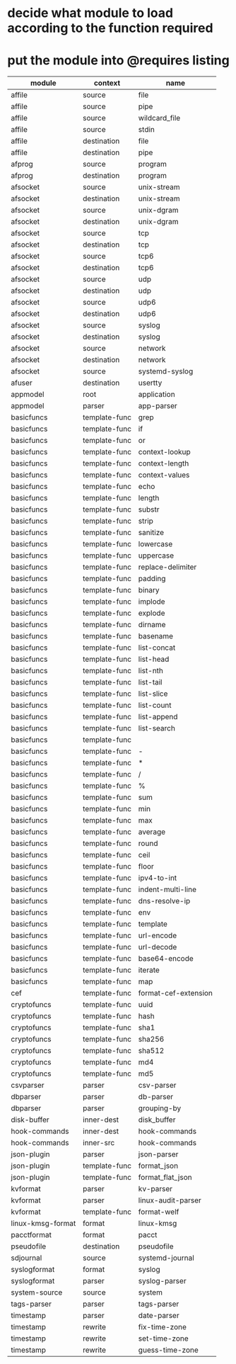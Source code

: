 # decide what module to load according to the function required
# put the module into @requires <module> listing
|module|context|name|
|----|----|----|
|affile|source|file|
|affile|source|pipe|
|affile|source|wildcard_file|
|affile|source|stdin|
|affile|destination|file|
|affile|destination|pipe|
|afprog|source|program|
|afprog|destination|program|
|afsocket|source|unix-stream|
|afsocket|destination|unix-stream|
|afsocket|source|unix-dgram|
|afsocket|destination|unix-dgram|
|afsocket|source|tcp|
|afsocket|destination|tcp|
|afsocket|source|tcp6|
|afsocket|destination|tcp6|
|afsocket|source|udp|
|afsocket|destination|udp|
|afsocket|source|udp6|
|afsocket|destination|udp6|
|afsocket|source|syslog|_
|afsocket|destination|syslog|
|afsocket|source|network|
|afsocket|destination|network|
|afsocket|source|systemd-syslog|
|afuser|destination|usertty|
|appmodel|root|application|
|appmodel|parser|app-parser|
|basicfuncs|template-func|grep|
|basicfuncs|template-func|if|
|basicfuncs|template-func|or|
|basicfuncs|template-func|context-lookup|
|basicfuncs|template-func|context-length|
|basicfuncs|template-func|context-values|
|basicfuncs|template-func|echo|
|basicfuncs|template-func|length|
|basicfuncs|template-func|substr|
|basicfuncs|template-func|strip|
|basicfuncs|template-func|sanitize|
|basicfuncs|template-func|lowercase|
|basicfuncs|template-func|uppercase|
|basicfuncs|template-func|replace-delimiter|
|basicfuncs|template-func|padding|
|basicfuncs|template-func|binary|
|basicfuncs|template-func|implode|
|basicfuncs|template-func|explode|
|basicfuncs|template-func|dirname|
|basicfuncs|template-func|basename|
|basicfuncs|template-func|list-concat|
|basicfuncs|template-func|list-head|
|basicfuncs|template-func|list-nth|
|basicfuncs|template-func|list-tail|
|basicfuncs|template-func|list-slice|
|basicfuncs|template-func|list-count|
|basicfuncs|template-func|list-append|
|basicfuncs|template-func|list-search|
|basicfuncs|template-func||
|basicfuncs|template-func|-|
|basicfuncs|template-func|*|
|basicfuncs|template-func|/|
|basicfuncs|template-func|%|
|basicfuncs|template-func|sum|
|basicfuncs|template-func|min|
|basicfuncs|template-func|max|
|basicfuncs|template-func|average|
|basicfuncs|template-func|round|
|basicfuncs|template-func|ceil|
|basicfuncs|template-func|floor|
|basicfuncs|template-func|ipv4-to-int|
|basicfuncs|template-func|indent-multi-line|
|basicfuncs|template-func|dns-resolve-ip|
|basicfuncs|template-func|env|
|basicfuncs|template-func|template|
|basicfuncs|template-func|url-encode|
|basicfuncs|template-func|url-decode|
|basicfuncs|template-func|base64-encode|
|basicfuncs|template-func|iterate|
|basicfuncs|template-func|map|
|cef|template-func|format-cef-extension|
|cryptofuncs|template-func|uuid|
|cryptofuncs|template-func|hash|
|cryptofuncs|template-func|sha1|
|cryptofuncs|template-func|sha256|
|cryptofuncs|template-func|sha512|
|cryptofuncs|template-func|md4|
|cryptofuncs|template-func|md5|
|csvparser|parser|csv-parser|
|dbparser|parser|db-parser|
|dbparser|parser|grouping-by|
|disk-buffer|inner-dest|disk_buffer|
|hook-commands|inner-dest|hook-commands|
|hook-commands|inner-src|hook-commands|
|json-plugin|parser|json-parser|
|json-plugin|template-func|format_json|
|json-plugin|template-func|format_flat_json|
|kvformat|parser|kv-parser|
|kvformat|parser|linux-audit-parser|
|kvformat|template-func|format-welf|
|linux-kmsg-format|format|linux-kmsg|
|pacctformat|format|pacct|
|pseudofile|destination|pseudofile|
|sdjournal|source|systemd-journal|
|syslogformat|format|syslog|
|syslogformat|parser|syslog-parser|
|system-source|source|system|
|tags-parser|parser|tags-parser|
|timestamp|parser|date-parser|
|timestamp|rewrite|fix-time-zone|
|timestamp|rewrite|set-time-zone|
|timestamp|rewrite|guess-time-zone|

